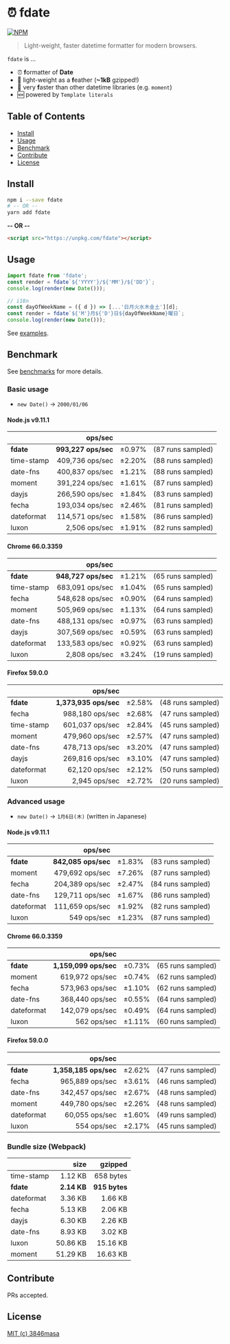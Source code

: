 # ⏰ fdate

[![NPM](https://nodei.co/npm/fdate.png?compact=true)](https://nodei.co/npm/fdate/)

> Light-weight, faster datetime formatter for modern browsers.

`fdate` is ...

- ⏰ **f**ormatter of **Date**
- 👼 light-weight as a **f**eather (**~1kB** gzipped!)
- 🦄 very **f**aster than other datetime libraries (e.g. `moment`)
- 🆕 powered by `Template literals`

## Table of Contents

- [Install](#install)
- [Usage](#usage)
- [Benchmark](#benchmark)
- [Contribute](#contribute)
- [License](#license)

## Install

```bash
npm i --save fdate
# -- OR --
yarn add fdate
```

**-- OR --**

```html
<script src="https://unpkg.com/fdate"></script>
```

## Usage

```js
import fdate from 'fdate';
const render = fdate`${'YYYY'}/${'MM'}/${'DD'}`;
console.log(render(new Date()));
```

```js
// i18n
const dayOfWeekName = ({ d }) => [...'日月火水木金土'][d];
const render = fdate`${'M'}月${'D'}日${dayOfWeekName}曜日`;
console.log(render(new Date()));
```

See [examples](./examples).

## Benchmark

See [benchmarks](./benchmarks) for more details.

### Basic usage

- `new Date()` -> `2000/01/06`

#### Node.js v9.11.1

|            | ops/sec             |        |                   |
| :--------- | ------------------: | -----: | ----------------: |
| **fdate**  | **993,227 ops/sec** | ±0.97% | (87 runs sampled) |
| time-stamp | 409,736 ops/sec     | ±2.20% | (88 runs sampled) |
| date-fns   | 400,837 ops/sec     | ±1.21% | (88 runs sampled) |
| moment     | 391,224 ops/sec     | ±1.61% | (87 runs sampled) |
| dayjs      | 266,590 ops/sec     | ±1.84% | (83 runs sampled) |
| fecha      | 193,034 ops/sec     | ±2.46% | (81 runs sampled) |
| dateformat | 114,571 ops/sec     | ±1.58% | (86 runs sampled) |
| luxon      | 2,506 ops/sec       | ±1.91% | (82 runs sampled) |

#### Chrome 66.0.3359

|            | ops/sec             |        |                   |
| :--------- | ------------------: | -----: | ----------------: |
| **fdate**  | **948,727 ops/sec** | ±1.21% | (65 runs sampled) |
| time-stamp | 683,091 ops/sec     | ±1.04% | (65 runs sampled) |
| fecha      | 548,628 ops/sec     | ±0.90% | (64 runs sampled) |
| moment     | 505,969 ops/sec     | ±1.13% | (64 runs sampled) |
| date-fns   | 488,131 ops/sec     | ±0.97% | (63 runs sampled) |
| dayjs      | 307,569 ops/sec     | ±0.59% | (63 runs sampled) |
| dateformat | 133,583 ops/sec     | ±0.92% | (63 runs sampled) |
| luxon      | 2,808 ops/sec       | ±3.24% | (19 runs sampled) |

#### Firefox 59.0.0

|            | ops/sec               |        |                   |
| :--------- | --------------------: | -----: | ----------------: |
| **fdate**  | **1,373,935 ops/sec** | ±2.58% | (48 runs sampled) |
| fecha      | 988,180 ops/sec       | ±2.68% | (47 runs sampled) |
| time-stamp | 601,037 ops/sec       | ±2.84% | (45 runs sampled) |
| moment     | 479,960 ops/sec       | ±2.57% | (47 runs sampled) |
| date-fns   | 478,713 ops/sec       | ±3.20% | (47 runs sampled) |
| dayjs      | 269,816 ops/sec       | ±3.10% | (47 runs sampled) |
| dateformat | 62,120 ops/sec        | ±2.12% | (50 runs sampled) |
| luxon      | 2,945 ops/sec         | ±2.72% | (20 runs sampled) |

### Advanced usage

- `new Date()` -> `1月6日(木)` (written in Japanese)

#### Node.js v9.11.1

|            | ops/sec             |        |                   |
| :--------- | ------------------: | -----: | ----------------: |
| **fdate**  | **842,085 ops/sec** | ±1.83% | (83 runs sampled) |
| moment     | 479,692 ops/sec     | ±7.26% | (87 runs sampled) |
| fecha      | 204,389 ops/sec     | ±2.47% | (84 runs sampled) |
| date-fns   | 129,711 ops/sec     | ±1.67% | (86 runs sampled) |
| dateformat | 111,659 ops/sec     | ±1.92% | (82 runs sampled) |
| luxon      | 549 ops/sec         | ±1.23% | (87 runs sampled) |

#### Chrome 66.0.3359

|            | ops/sec               |        |                   |
| :--------- | --------------------: | -----: | ----------------: |
| **fdate**  | **1,159,099 ops/sec** | ±0.73% | (65 runs sampled) |
| moment     | 619,972 ops/sec       | ±0.74% | (62 runs sampled) |
| fecha      | 573,963 ops/sec       | ±1.10% | (62 runs sampled) |
| date-fns   | 368,440 ops/sec       | ±0.55% | (64 runs sampled) |
| dateformat | 142,079 ops/sec       | ±0.49% | (64 runs sampled) |
| luxon      | 562 ops/sec           | ±1.11% | (60 runs sampled) |

#### Firefox 59.0.0

|            | ops/sec               |        |                   |
| :--------- | --------------------: | -----: | ----------------: |
| **fdate**  | **1,358,185 ops/sec** | ±2.62% | (47 runs sampled) |
| fecha      | 965,889 ops/sec       | ±3.61% | (46 runs sampled) |
| date-fns   | 342,457 ops/sec       | ±2.67% | (48 runs sampled) |
| moment     | 449,780 ops/sec       | ±2.26% | (48 runs sampled) |
| dateformat | 60,055 ops/sec        | ±1.60% | (49 runs sampled) |
| luxon      | 554 ops/sec           | ±2.17% | (45 runs sampled) |

### Bundle size (Webpack)

|            | size        | gzipped       |
| :--------- | ----------: | ------------: |
| time-stamp | 1.12 KB     | 658 bytes     |
| **fdate**  | **2.14 KB** | **915 bytes** |
| dateformat | 3.36 KB     | 1.66 KB       |
| fecha      | 5.13 KB     | 2.06 KB       |
| dayjs      | 6.30 KB     | 2.26 KB       |
| date-fns   | 8.93 KB     | 3.02 KB       |
| luxon      | 50.86 KB    | 15.16 KB      |
| moment     | 51.29 KB    | 16.63 KB      |

## Contribute

PRs accepted.

## License

[MIT (c) 3846masa](./LICENSE)

